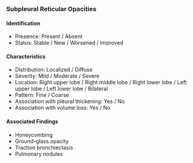 ### Subpleural Reticular Opacities

#### Identification

- Presence: Present / Absent
- Status: Stable / New / Worsened / Improved

#### Characteristics

- Distribution: Localized / Diffuse
- Severity: Mild / Moderate / Severe
- Location: Right upper lobe / Right middle lobe / Right lower lobe / Left upper lobe / Left lower lobe / Bilateral
- Pattern: Fine / Coarse
- Association with pleural thickening: Yes / No
- Association with volume loss: Yes / No

#### Associated Findings

- Honeycombing
- Ground-glass opacity
- Traction bronchiectasis
- Pulmonary nodules
